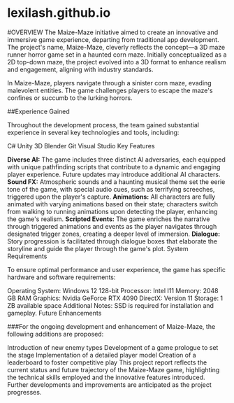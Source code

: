 # lexilash.github.io


#OVERVIEW
The Maize-Maze initiative aimed to create an innovative and immersive game experience, departing from traditional app development. The project's name, Maize-Maze, cleverly reflects the concept—a 3D maze runner horror game set in a haunted corn maze. Initially conceptualized as a 2D top-down maze, the project evolved into a 3D format to enhance realism and engagement, aligning with industry standards.

In Maize-Maze, players navigate through a sinister corn maze, evading malevolent entities. The game challenges players to escape the maze's confines or succumb to the lurking horrors.

##Experience Gained

Throughout the development process, the team gained substantial experience in several key technologies and tools, including:

C#
Unity 3D
Blender
Git
Visual Studio
Key Features

**Diverse AI:** The game includes three distinct AI adversaries, each equipped with unique pathfinding scripts that contribute to a dynamic and engaging player experience. Future updates may introduce additional AI characters.
**Sound FX:** Atmospheric sounds and a haunting musical theme set the eerie tone of the game, with special audio cues, such as terrifying screeches, triggered upon the player's capture.
**Animations:** All characters are fully animated with varying animations based on their state; characters switch from walking to running animations upon detecting the player, enhancing the game's realism.
**Scripted Events:** The game enriches the narrative through triggered animations and events as the player navigates through designated trigger zones, creating a deeper level of immersion.
**Dialogue:** Story progression is facilitated through dialogue boxes that elaborate the storyline and guide the player through the game's plot.
System Requirements

To ensure optimal performance and user experience, the game has specific hardware and software requirements:

Operating System: Windows 12 128-bit
Processor: Intel I11
Memory: 2048 GB RAM
Graphics: Nvidia GeForce RTX 4090
DirectX: Version 11
Storage: 1 ZB available space
Additional Notes: SSD is required for installation and gameplay.
Future Enhancements

###For the ongoing development and enhancement of Maize-Maze, the following additions are proposed:

Introduction of new enemy types
Development of a game prologue to set the stage
Implementation of a detailed player model
Creation of a leaderboard to foster competitive play
This project report reflects the current status and future trajectory of the Maize-Maze game, highlighting the technical skills employed and the innovative features introduced. Further developments and improvements are anticipated as the project progresses.
